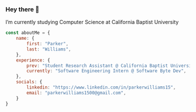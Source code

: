 ### Hey there 👋
I’m currently studying Computer Science at California Baptist University

<!---
ParkerWilliams1/ParkerWilliams1 is a ✨ special ✨ repository because its `README.md` (this file) appears on your GitHub profile.
You can click the Preview link to take a look at your changes.
--->

```javascript
const aboutMe = {
    name: {
        first: "Parker",
        last: "Williams", 
    },
    experience: {
        prev: "Student Research Assistant @ California Baptist University",
        currently: "Software Engineering Intern @ Software Byte Dev",
    },
    socials: {
        linkedin: "https://www.linkedin.com/in/parkerwilliams15",
        email: "parkerwilliams1500@gmail.com",
    }
}
```
